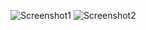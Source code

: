  ![Screenshot1](https://github.com/Noorsyedd/Assignment-2-CSE-464-1930146-Section2/assets/79561867/ee3e4237-5842-4d52-a7c4-c2f84050b3c0)
![Screenshot2](https://github.com/Noorsyedd/Assignment-2-CSE-464-1930146-Section2/assets/79561867/d89c0e32-5017-4baa-b0b6-3b3e8e93fb8a)

 
